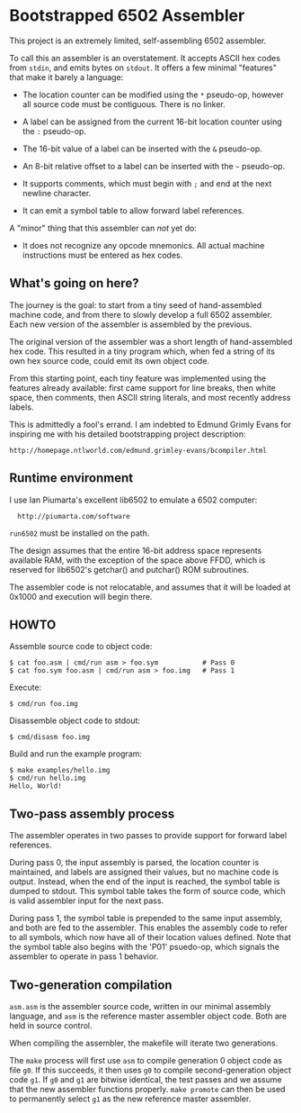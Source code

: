 # Bootstrapped 6502 Assembler

This project is an extremely limited, self-assembling 6502 assembler.

To call this an assembler is an overstatement. It accepts ASCII hex codes from
`stdin`, and emits bytes on `stdout`. It offers a few minimal "features" that make
it barely a language:

 - The location counter can be modified using the `*` pseudo-op, however all
   source code must be contiguous. There is no linker.

 - A label can be assigned from the current 16-bit location counter using the `:`
   pseudo-op.

 - The 16-bit value of a label can be inserted with the `&` pseudo-op.

 - An 8-bit relative offset to a label can be inserted with the `~` pseudo-op.

 - It supports comments, which must begin with `;` and end at the next newline
   character.

 - It can emit a symbol table to allow forward label references.

A "minor" thing that this assembler can _not_ yet do:

 - It does not recognize any opcode mnemonics. All actual machine instructions
   must be entered as hex codes.

## What's going on here?

The journey is the goal: to start from a tiny seed of hand-assembled machine
code, and from there to slowly develop a full 6502 assembler. Each new version
of the assembler is assembled by the previous.

The original version of the assembler was a short length of hand-assembled hex
code. This resulted in a tiny program which, when fed a string of its own hex
source code, could emit its own object code.

From this starting point, each tiny feature was implemented using the features
already available: first came support for line breaks, then white space, then
comments, then ASCII string literals, and most recently address labels.

This is admittedly a fool's errand. I am indebted to Edmund Grimly Evans for
inspiring me with his detailed bootstrapping project description:

    http://homepage.ntlworld.com/edmund.grimley-evans/bcompiler.html

## Runtime environment

I use Ian Piumarta's excellent lib6502 to emulate a 6502 computer:

	  http://piumarta.com/software

`run6502` must be installed on the path.

The design assumes that the entire 16-bit address space represents available
RAM, with the exception of the space above FFDD, which is reserved for
lib6502's getchar() and putchar() ROM subroutines.

The assembler code is not relocatable, and assumes that it will be loaded at
0x1000 and execution will begin there.

## HOWTO

Assemble source code to object code:

    $ cat foo.asm | cmd/run asm > foo.sym           # Pass 0
    $ cat foo.sym foo.asm | cmd/run asm > foo.img   # Pass 1

Execute:

    $ cmd/run foo.img

Disassemble object code to stdout:

    $ cmd/disasm foo.img

Build and run the example program:

    $ make examples/hello.img
    $ cmd/run hello.img
    Hello, World!

## Two-pass assembly process

The assembler operates in two passes to provide support for forward label
references.

During pass 0, the input assembly is parsed, the location counter is
maintained, and labels are assigned their values, but no machine code is
output. Instead, when the end of the input is reached, the symbol table is
dumped to stdout. This symbol table takes the form of source code, which is
valid assembler input for the next pass.

During pass 1, the symbol table is prepended to the same input assembly, and
both are fed to the assembler. This enables the assembly code to refer to all
symbols, which now have all of their location values defined. Note that the
symbol table also begins with the 'P01' psuedo-op, which signals the assembler
to operate in pass 1 behavior.

## Two-generation compilation

`asm.asm` is the assembler source code, written in our minimal assembly
language, and `asm` is the reference master assembler object code. Both are held
in source control.

When compiling the assembler, the makefile will iterate two generations.

The `make` process will first use `asm` to compile generation 0 object code as
file `g0`. If this succeeds, it then uses `g0` to compile second-generation
object code `g1`. If `g0` and `g1` are bitwise identical, the test passes and
we assume that the new assembler functions properly. `make promote` can then be
used to permanently select `g1` as the new reference master assembler.

